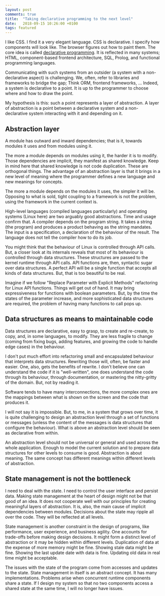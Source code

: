 ```yaml
---
layout: post
comments: true
title:  "Taking declarative programming to the next level"
date:   2018-09-15 10:26:00 +0100
tags: featured
---
```


I like CSS. I find it a very elegant language.
CSS is declarative. I specify how components will look like.
The browser figures out how to paint them.
The core idea is called [declarative programming](https://en.wikipedia.org/wiki/Declarative_programming).
It is reflected in many systems; HTML, component-based
frontend architecture, SQL, Prolog, and functional
programming languages.

Communicating with such systems from an outsider (a system with a non-declarative aspect)
is challenging. We, often, refer to libraries and frameworks to
bridge the gap; Think ORM, frontend frameworks, ...
Indeed, a system is declarative to a point.
It is up to the programmer to choose where and how to draw the point.

My hypothesis is this: such a point represents a layer of abstraction.
A layer of abstraction is a point between a declarative system
and a non-declarative system interacting with it and depending on it.

## Abstraction layer

A module has outward and inward dependencies; that is it, towards modules
it uses and from modules using it.

The more a module depends on modules using it, the harder it is to modify.
Those dependencies are implicit, they manifest as shared knowledge.
Keep in mind here that shared knowledge is not code duplication.
These are orthogonal things.
The advantage of an abstraction layer is that it brings in a new level
of meaning where the programmer defines a new language and new meanings for
concepts.

The more a module depends on the modules it uses, the simpler it will be.
Opposing to what is sold, tight coupling to a framework is not the problem,
using the framework in the current context is.

High-level languages (compiled languages particularly) and operating systems (Linux here)
are two arguably good abstractions. Time and usage confirm that.
A compiler depends on the program string.
It takes a string (the program) and produces a product
behaving as the string mandates. The input is a specification, a declaration
of the behaviour of the result. The language does not tell the compiler
how to do its job.

You might think that the behaviour of Linux is controlled
through API calls. But, a closer look at its internals reveals that
most of its behaviour is controlled through data structures. These structures are passed
to the kernel runtime through API calls.
API functions are, then, syntactic sugar over data structures.
A perfect API will be a single function that accepts all kinds of data
structures. But, that is too beautiful to be real.

Imagine if we follow "Replace Parameter with Explicit Methods"
refactoring for Linux API functions. Things will get out of hand.
It may bring expressiveness for functions with boolean parameters.
But, by the time the states of the parameter increase,
and more sophisticated data structures are required,
the problem of having many functions to call pops up.

## Data structures as means to maintainable code

Data structures are declarative, easy to grasp, to create and re-create,
to copy, and, in some languages, to modify.
They are less fragile to change (coming from fixing bugs, adding features,
and growing the code to handle edge cases) in the behaviour.

I don't put much effort into refactoring small and encapsulated
behaviour that interprets data structures.
Rewriting those will, often, be faster and easier.
One, also, gets the benefits of rewrite.
I don't believe one can understand the code if it is "well-written",
one does understand the code through its behaviour, through documentation,
or mastering the nitty-gritty of the domain. But, not by reading it.

Software tends to have many interconnections, the more complex ones are the mappings
between what is shown on the screen and the code that produces it.

I will not say it is impossible.
But, to me, in a system that grows over time, it is quite challenging to
design an abstraction level through a set of functions or messages (unless
the content of the messages is data structures that configure the behaviour).
What is above an abstraction level should be seen as declarative
from within.

An abstraction level should not be universal or general and used
across the whole application.
Enough to model the current solution and to prepare data structures for other
levels to consume is good.
Abstraction is about meaning. The same concept has different meanings
within different levels of abstraction.

## State management is not the bottleneck

I need to deal with the state. I need to control the user interface and persist data.
Making state management at the heart of design might not be that good of an idea.
It does not cooperate well with our principles for creating meaningful layers of abstraction.
It is, also, the main cause of implicit dependencies between modules.
Decisions about the state may ripple all over the code.
They will be reflected at all levels.

State management is another constraint in the design of programs, like performance,
user experience, and business agility.
One accounts for trade-offs before making design decisions.
It might form a distinct level of abstraction or it may be hidden within different levels.
Duplication of data at the expense of more memory might be fine.
Showing stale data might be fine.
Showing the last update date with data is fine.
Updating old data in real time might be acceptable.

The issues with the state of the program come from accesses and updates to the state.
State management in itself is an abstract concept. It has many implementations.
Problems arise when concurrent runtime components share a state.
If I design my system so that no two components access a shared state at the
same time, I will no longer have issues.
